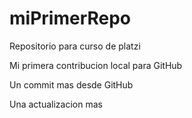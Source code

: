 # miPrimerRepo

Repositorio para curso de platzi

Mi primera contribucion local para GitHub

Un commit mas desde GitHub

Una actualizacion mas
